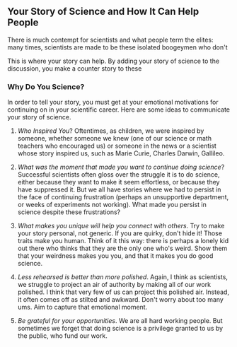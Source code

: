 ## Your Story of Science and How It Can Help People

There is much contempt for scientists and what people term the elites: many times, scientists are 
made to be these isolated boogeymen who don't

This is where your story can help. By adding your story of science to the discussion, you make
a counter story to these 

### Why Do You Science?

In order to tell your story, you must get at your emotional motivations for continuing on in 
your scientific career. Here are some ideas to communicate your story of science.

1. *Who Inspired You*? Oftentimes, as children, we were inspired by someone, whether someone
we knew (one of our science or math teachers who encouraged us) or someone in the news or
a scientist whose story inspired us, such as Marie Curie, Charles Darwin, Gallileo. 

2. *What was the moment that made you want to continue doing science*? Successful scientists
often gloss over the struggle it is to do science, either because they want to make it seem
effortless, or because they have suppressed it. But we all have stories where we had to 
persist in the face of continuing frustration (perhaps an unsupportive department, or weeks
of experiments not working). What made you persist in science despite these frustrations?

3. *What makes you unique will help you connect with others*. Try to make your story personal,
not generic. If you are quirky, don't hide it! Those traits make you human. Think of it this
way: there is perhaps a lonely kid out there who thinks that they are the only one who's 
weird. Show them that your weirdness makes you you, and that it makes you do good science.

4. *Less rehearsed is better than more polished*. Again, I think as scientists, we struggle 
to project an air of authority by making all of our work polished. I think that very
few of us can project this polished air. Instead, it often comes off as stilted and awkward.
Don't worry about too many ums. Aim to capture that emotional moment. 

5. *Be grateful for your opportunities*. We are all hard working people. But sometimes we
forget that doing science is a privilege granted to us by the public, who fund our work.
